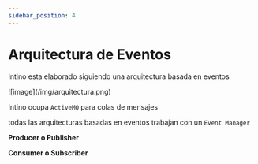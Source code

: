 ```yaml
---
sidebar_position: 4
---
```


# Arquitectura de Eventos

Intino esta elaborado siguiendo una arquitectura basada en eventos

<div style={{textAlign: 'center'}}>
![image](/img/arquitectura.png)
</div>

Intino ocupa `ActiveMQ` para colas de mensajes

todas las arquitecturas basadas en eventos trabajan con un `Event Manager`

**Producer o Publisher**

**Consumer o Subscriber**